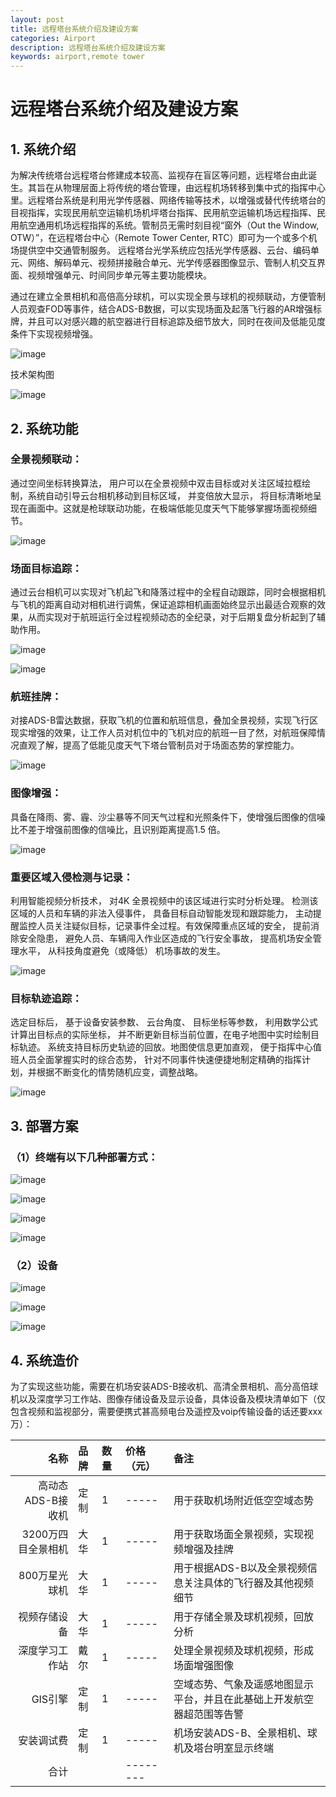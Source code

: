 ```yaml
---
layout: post
title: 远程塔台系统介绍及建设方案
categories: Airport
description: 远程塔台系统介绍及建设方案
keywords: airport,remote tower
---
```


# 远程塔台系统介绍及建设方案

## 1.	系统介绍

为解决传统塔台远程塔台修建成本较高、监视存在盲区等问题，远程塔台由此诞生。其旨在从物理层面上将传统的塔台管理，由远程机场转移到集中式的指挥中心里。远程塔台系统是利用光学传感器、网络传输等技术，以增强或替代传统塔台的目视指挥，实现民用航空运输机场机坪塔台指挥、民用航空运输机场远程指挥、民用航空通用机场远程指挥的系统。管制员无需时刻目视“窗外（Out the Window, OTW）”，在远程塔台中心（Remote Tower Center, RTC）即可为一个或多个机场提供空中交通管制服务。
远程塔台光学系统应包括光学传感器、云台、编码单元、网络、解码单元、视频拼接融合单元、光学传感器图像显示、管制人机交互界面、视频增强单元、时间同步单元等主要功能模块。

通过在建立全景相机和高倍高分球机，可以实现全景与球机的视频联动，方便管制人员观查FOD等事件，结合ADS-B数据，可以实现场面及起落飞行器的AR增强标牌，并且可以对感兴趣的航空器进行目标追踪及细节放大，同时在夜间及低能见度条件下实现视频增强。

![image](https://github.com/weakchen007/aiwv.github.io/assets/58799395/44de2940-7dc3-4752-9703-721f47fdedb9)

技术架构图

![image](https://github.com/weakchen007/aiwv.github.io/assets/58799395/3fd75f82-76c9-48ce-9e08-67f16d096b74)

## 2.	系统功能

### 全景视频联动：

通过空间坐标转换算法， 用户可以在全景视频中双击目标或对关注区域拉框绘制，系统自动引导云台相机移动到目标区域， 并变倍放大显示， 将目标清晰地呈现在画面中。这就是枪球联动功能，在极端低能见度天气下能够掌握场面视频细节。

![image](https://github.com/weakchen007/aiwv.github.io/assets/58799395/f0023d68-ad58-475b-9f8d-53915e8f2a74)

### 场面目标追踪：

通过云台相机可以实现对飞机起飞和降落过程中的全程自动跟踪，同时会根据相机与飞机的距离自动对相机进行调焦，保证追踪相机画面始终显示出最适合观察的效果，从而实现对于航班运行全过程视频动态的全纪录，对于后期复盘分析起到了辅助作用。

![image](https://github.com/weakchen007/aiwv.github.io/assets/58799395/3b1ae843-bc5e-4e22-acc0-c53ea0b6140d)

![image](https://github.com/weakchen007/aiwv.github.io/assets/58799395/be549969-5cc9-407a-ac20-f7f01e0a678c)

### 航班挂牌：

对接ADS-B雷达数据，获取飞机的位置和航班信息，叠加全景视频，实现飞行区现实增强的效果，让工作人员对机位中的飞机对应的航班一目了然，对航班保障情况直观了解，提高了低能见度天气下塔台管制员对于场面态势的掌控能力。

![image](https://github.com/weakchen007/aiwv.github.io/assets/58799395/f7c8256c-3fe2-49b6-a0ab-3d5891558c17)

### 图像增强：

具备在降雨、雾、霾、沙尘暴等不同天气过程和光照条件下，使增强后图像的信噪比不差于增强前图像的信噪比，且识别距离提高1.5 倍。

![image](https://github.com/weakchen007/aiwv.github.io/assets/58799395/f21ea7ce-4918-4140-bc72-dbf5fe2dbc42)

### 重要区域入侵检测与记录：

利用智能视频分析技术， 对4K 全景视频中的该区域进行实时分析处理。 检测该区域的人员和车辆的非法入侵事件， 具备目标自动智能发现和跟踪能力， 主动提醒监控人员关注疑似目标，记录事件全过程。有效保障重点区域的安全， 提前消除安全隐患， 避免人员、车辆闯入作业区造成的飞行安全事故， 提高机场安全管理水平， 从科技角度避免（或降低） 机场事故的发生。

![image](https://github.com/weakchen007/aiwv.github.io/assets/58799395/3f0dfef0-5952-4dfb-a81b-5e0c4288bf68)

### 目标轨迹追踪：

选定目标后， 基于设备安装参数、 云台角度、 目标坐标等参数， 利用数学公式计算出目标点的实际坐标， 并不断更新目标当前位置，在电子地图中实时绘制目标轨迹。 系统支持目标历史轨迹的回放。地图使信息更加直观， 便于指挥中心值班人员全面掌握实时的综合态势， 针对不同事件快速便捷地制定精确的指挥计划，并根据不断变化的情势随机应变，调整战略。

![image](https://github.com/weakchen007/aiwv.github.io/assets/58799395/5c931e34-844b-4763-8a93-91e99b5b90e5)

## 3.	部署方案

### （1）终端有以下几种部署方式：

![image](https://github.com/weakchen007/aiwv.github.io/assets/58799395/0de44916-924a-4bae-8b18-dab54bec781d)

![image](https://github.com/weakchen007/aiwv.github.io/assets/58799395/fce7644b-18fc-46d0-b643-437483b8b4b1)

![image](https://github.com/weakchen007/aiwv.github.io/assets/58799395/7264f2fb-7710-4131-b517-6d0003e16831)

![image](https://github.com/weakchen007/aiwv.github.io/assets/58799395/1e81fc80-b3d9-477a-8778-36db61ce640a)

### （2）设备

![image](https://github.com/weakchen007/aiwv.github.io/assets/58799395/39b39d5b-3751-44ed-9a81-37b3b02173d6)

![image](https://github.com/weakchen007/aiwv.github.io/assets/58799395/c7055db2-017d-4875-a49a-3b615d7a3ba8)

![image](https://github.com/weakchen007/aiwv.github.io/assets/58799395/dfe65d09-6cb8-4c3c-ba9a-569139292f07)

## 4.	系统造价

为了实现这些功能，需要在机场安装ADS-B接收机、高清全景相机、高分高倍球机以及深度学习工作站、图像存储设备及显示设备，具体设备及模块清单如下（仅包含视频和监视部分，需要便携式甚高频电台及遥控及voip传输设备的话还要xxx万）：


| 名称	|品牌	|数量	|价格（元）	|备注  |
|-----:|:------------| :---------|:------------| :---------|
|高动态ADS-B接收机	|定制|1	|-----|	用于获取机场附近低空空域态势|
|3200万四目全景相机	|大华	|1	|-----|	用于获取场面全景视频，实现视频增强及挂牌|
|800万星光球机|	大华|	1	|-----|	用于根据ADS-B以及全景视频信息关注具体的飞行器及其他视频细节|
|视频存储设备 | 大华	| 1	|-----|	用于存储全景及球机视频，回放分析 |
|深度学习工作站 | 戴尔 |	1	|-----|	处理全景视频及球机视频，形成场面增强图像 |
|GIS引擎 |	定制|	1	|-----|	空域态势、气象及遥感地图显示平台，并且在此基础上开发航空器超范围等告警|
|安装调试费 | 定制 | 1 |-----|	机场安装ADS-B、全景相机、球机及塔台明室显示终端|
|合计	|||--------|||	









